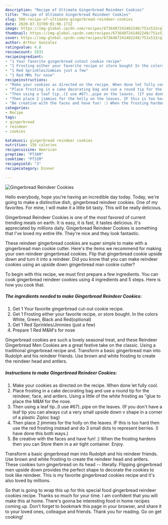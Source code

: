 ```yaml
---
description: "Recipe of Ultimate Gingerbread Reindeer Cookies"
title: "Recipe of Ultimate Gingerbread Reindeer Cookies"
slug: 566-recipe-of-ultimate-gingerbread-reindeer-cookies
date: 2020-07-31T09:01:06.171Z
image: https://img-global.cpcdn.com/recipes/6736487241482240/751x532cq70/gingerbread-reindeer-cookies-recipe-main-photo.jpg
thumbnail: https://img-global.cpcdn.com/recipes/6736487241482240/751x532cq70/gingerbread-reindeer-cookies-recipe-main-photo.jpg
cover: https://img-global.cpcdn.com/recipes/6736487241482240/751x532cq70/gingerbread-reindeer-cookies-recipe-main-photo.jpg
author: Arthur Gonzalez
ratingvalue: 4.8
reviewcount: 2631
recipeingredient:
- "1 Your favorite gingerbread cutout cookie recipe"
- "1 Frosting either your favorite recipe or store bought In the colors White Green Black and Redoptional"
- "1 Red SprinklesJimmies just a few"
- "1 Red MMs for nose"
recipeinstructions:
- "Make your cookies as directed on the recipe. When done let fully cool."
- "Place frosting in a cake decorating bag and use a round tip for the reindeer, face, and antlers. Using a little of the white frosting as &#34;glue to place the M&amp;M for the nose."
- "Then using a leaf tip..(I use #67)..pipe on the leaves. (If you don&#39;t have a leaf tip you can always cut a very small upside down v shape in a corner of a plastic Ziploc bag)"
- "Then place 2 jimmies for the holly on the leaves. IF this is too hard then use the red frosting instead and do 3 small dots to represent berries. (I have done this both ways.)"
- "Be creative with the faces and have fun! :) When the frosting hardens then you can Store them in a air tight container. Enjoy."
categories:
- Recipe
tags:
- gingerbread
- reindeer
- cookies

katakunci: gingerbread reindeer cookies 
nutrition: 156 calories
recipecuisine: American
preptime: "PT36M"
cooktime: "PT32M"
recipeyield: "3"
recipecategory: Dinner

---
```



![Gingerbread Reindeer Cookies](https://img-global.cpcdn.com/recipes/6736487241482240/751x532cq70/gingerbread-reindeer-cookies-recipe-main-photo.jpg)

Hello everybody, hope you're having an incredible day today. Today, we're going to make a distinctive dish, gingerbread reindeer cookies. One of my favorites. For mine, I will make it a little bit tasty. This will be really delicious.

Gingerbread Reindeer Cookies is one of the most favored of current trending meals on earth. It is easy, it is fast, it tastes delicious. It's appreciated by millions daily. Gingerbread Reindeer Cookies is something that I've loved my entire life. They're nice and they look fantastic.

These reindeer gingerbread cookies are super simple to make with a gingerbread man cookie cutter. Here&#39;s the items we recommend for making your own reindeer gingerbread cookies. Flip that gingerbread cookie upside down and turn it into a reindeer. Did you know that you can make reindeer cookies using an upside down gingerbread man cookie cutter?


To begin with this recipe, we must first prepare a few ingredients. You can cook gingerbread reindeer cookies using 4 ingredients and 5 steps. Here is how you cook that.

<!--inarticleads1-->

##### The ingredients needed to make Gingerbread Reindeer Cookies:

1. Get 1 Your favorite gingerbread cut-out cookie recipe.
1. Get 1 Frosting either your favorite recipe, or store bought. In the colors White, Green, Black and Red(optional)
1. Get 1 Red Sprinkles/Jimmies (just a few)
1. Prepare 1 Red M&amp;M&#39;s for nose


Gingerbread cookies are such a lovely seasonal treat, and these Reindeer Gingerbread Men Cookies are a great festive take on the classic. Using a traditional gingerbread recipe and. Transform a basic gingerbread man into Rudolph and his reindeer friends. Use brown and white frosting to create the reindeer head and antlers. 

<!--inarticleads2-->

##### Instructions to make Gingerbread Reindeer Cookies:

1. Make your cookies as directed on the recipe. When done let fully cool.
1. Place frosting in a cake decorating bag and use a round tip for the reindeer, face, and antlers. Using a little of the white frosting as &#34;glue to place the M&amp;M for the nose.
1. Then using a leaf tip..(I use #67)..pipe on the leaves. (If you don&#39;t have a leaf tip you can always cut a very small upside down v shape in a corner of a plastic Ziploc bag)
1. Then place 2 jimmies for the holly on the leaves. IF this is too hard then use the red frosting instead and do 3 small dots to represent berries. (I have done this both ways.)
1. Be creative with the faces and have fun! :) When the frosting hardens then you can Store them in a air tight container. Enjoy.


Transform a basic gingerbread man into Rudolph and his reindeer friends. Use brown and white frosting to create the reindeer head and antlers. These cookies turn gingerbread on its head -- literally. Flipping gingerbread men upside down provides the perfect shape to decorate the cookies to look like reindeer. This is my favorite gingerbread cookies recipe and it&#39;s also loved by millions. 

So that is going to wrap this up for this special food gingerbread reindeer cookies recipe. Thanks so much for your time. I am confident that you will make this at home. There's gonna be interesting food in home recipes coming up. Don't forget to bookmark this page in your browser, and share it to your loved ones, colleague and friends. Thank you for reading. Go on get cooking!
